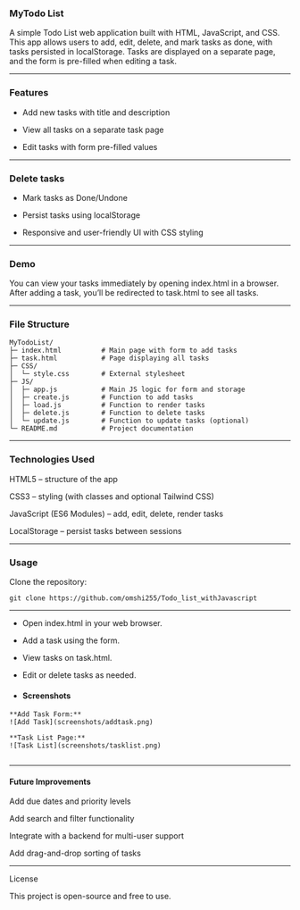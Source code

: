 ### MyTodo List

A simple Todo List web application built with HTML, JavaScript, and CSS. This app allows users to add, edit, delete, and mark tasks as done, with tasks persisted in localStorage. Tasks are displayed on a separate page, and the form is pre-filled when editing a task.

---

### Features

- Add new tasks with title and description

- View all tasks on a separate task page

- Edit tasks with form pre-filled values

---

### Delete tasks

- Mark tasks as Done/Undone

- Persist tasks using localStorage

- Responsive and user-friendly UI with CSS styling

---

### Demo

You can view your tasks immediately by opening index.html in a browser.
After adding a task, you’ll be redirected to task.html to see all tasks.

---

### File Structure

```
MyTodoList/
├─ index.html          # Main page with form to add tasks
├─ task.html           # Page displaying all tasks
├─ CSS/
│  └─ style.css        # External stylesheet
├─ JS/
│  ├─ app.js           # Main JS logic for form and storage
│  ├─ create.js        # Function to add tasks
│  ├─ load.js          # Function to render tasks
│  ├─ delete.js        # Function to delete tasks
│  └─ update.js        # Function to update tasks (optional)
└─ README.md           # Project documentation
```

---

### Technologies Used

HTML5 – structure of the app

CSS3 – styling (with classes and optional Tailwind CSS)

JavaScript (ES6 Modules) – add, edit, delete, render tasks

LocalStorage – persist tasks between sessions

---

### Usage

Clone the repository: 
```
git clone https://github.com/omshi255/Todo_list_withJavascript
```

---

- Open index.html in your web browser.

- Add a task using the form.

- View tasks on task.html.

- Edit or delete tasks as needed.

- #### Screenshots
  
```
**Add Task Form:**  
![Add Task](screenshots/addtask.png)

**Task List Page:**  
![Task List](screenshots/tasklist.png)


```

---

#### Future Improvements

Add due dates and priority levels

Add search and filter functionality

Integrate with a backend for multi-user support

Add drag-and-drop sorting of tasks

---

License

This project is open-source and free to use.

